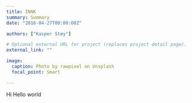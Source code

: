 ```yaml
---
title: INNK
summary: Summary
date: "2016-04-27T00:00:00Z"

authors: ["Kasper Støy"]

# Optional external URL for project (replaces project detail page).
external_link: ""

image:
  caption: Photo by rawpixel on Unsplash
  focal_point: Smart

---
```


Hi Hello world